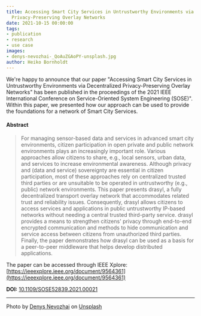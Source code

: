 ```yaml
---
title: Accessing Smart City Services in Untrustworthy Environments via Decentralized
  Privacy-Preserving Overlay Networks
date: 2021-10-15 00:00:00
tags:
- publication
- research
- use case
images:
- denys-nevozhai-_QoAuZGAoPY-unsplash.jpg
author: Heiko Bornholdt
---
```



We're happy to announce that our paper "Accessing Smart City Services in Untrustworthy Environments via Decentralized Privacy-Preserving Overlay Networks" has been published in the proceedings of the 2021 IEEE International Conference on Service-Oriented System Engineering (SOSE)".
Within this paper, we presented how our approach can be used to provide the foundations for a network of Smart City Services.
<!--more-->
#### Abstract

> For managing sensor-based data and services in advanced smart city environments, citizen participation in open private and public network environments plays an increasingly important role. Various approaches allow citizens to share, e.g., local sensors, urban data, and services to increase environmental awareness. Although privacy and (data and service) sovereignty are essential in citizen participation, most of these approaches rely on centralized trusted third parties or are unsuitable to be operated in untrustworthy (e.g., public) network environments. This paper presents drasyl, a fully decentralized transport overlay network that accommodates related trust and reliability issues. Consequently, drasyl allows citizens to access services and applications in public untrustworthy IP-based networks without needing a central trusted third-party service. drasyl provides a means to strengthen citizens' privacy through end-to-end encrypted communication and methods to hide communication and service access between citizens from unauthorized third parties. Finally, the paper demonstrates how drasyl can be used as a basis for a peer-to-peer middleware that helps develop distributed applications.

The paper can be accessed through IEEE Xplore: [https://ieeexplore.ieee.org/document/9564361](https://ieeexplore.ieee.org/document/9564361)

**DOI:** [10.1109/SOSE52839.2021.00021](https://doi.org/10.1109/SOSE52839.2021.00021)

---

Photo by [Denys Nevozhai](https://unsplash.com/@dnevozhai) on [Unsplash](https://unsplash.com/)